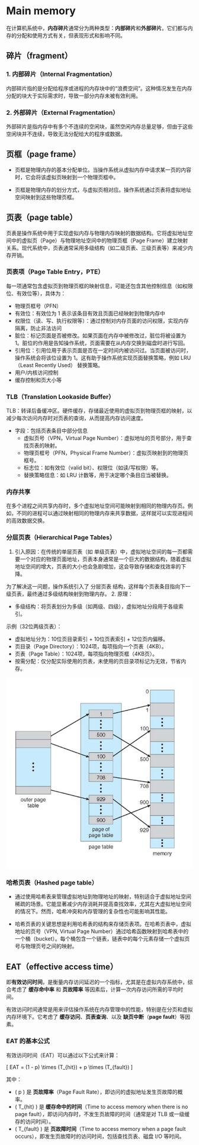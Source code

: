 # Main memory

在计算机系统中，**内存碎片**通常分为两种类型：**内部碎片**和**外部碎片**。它们都与内存的分配和使用方式有关，但表现形式和影响不同。

## 碎片（fragment）

### 1. 内部碎片（Internal Fragmentation）

内部碎片指的是分配给程序或进程的内存块中的“浪费空间”。这种情况发生在内存分配的块大于实际需求时，导致一部分内存未被有效利用。

### 2. 外部碎片（External Fragmentation）
外部碎片是指内存中有多个不连续的空闲块，虽然空闲内存总量足够，但由于这些空闲块并不连续，导致无法分配给大的程序或数据。



## 页框（page frame）

- 页框是物理内存的基本分配单位。当操作系统从虚拟内存中请求某一页的内容时，它会将该虚拟页映射到一个物理页框中。

- 页框是物理内存的划分方式，与虚拟页相对应。操作系统通过页表将虚拟地址空间映射到这些物理页框。


## 页表（page table）

页表是操作系统中用于实现虚拟内存与物理内存映射的数据结构。它将虚拟地址空间中的虚拟页（Page）与物理地址空间中的物理页框（Page Frame）建立映射关系。现代系统中，页表通常采用多级结构（如二级页表、三级页表等）来减少内存开销。

### 页表项（Page Table Entry，PTE）

每一项通常包含虚拟页到物理页框的映射信息，可能还包含其他控制信息（如权限位、有效位等），具体为：
- 物理页框号（PFN）
- 有效位：有效位为 1 表示该条目有效且页面已经映射到物理内存中
- 权限位（读、写、执行权限等）：通过控制对内存页面的访问权限，实现内存隔离，防止非法访问
- 脏位：标记页面是否被修改。如果页面在内存中被修改过，脏位将被设置为 1。脏位的作用是告知操作系统，页面需要在从内存交换到磁盘时进行写回。
- 引用位：引用位用于表示页面是否在一定时间内被访问过。当页面被访问时，操作系统会将该位设置为 1。这有助于操作系统实现页面替换策略，例如 LRU（Least Recently Used） 替换策略。
- 用户/内核访问控制
- 缓存控制和页大小等




### TLB（Translation Lookaside Buffer）

TLB：转译后备缓冲区。硬件缓存，存储最近使用的虚拟页到物理页框的映射，以减少每次访问内存时对页表的查询，从而提高内存访问速度。

- 字段：包括页表条目中部分信息
  - 虚拟页号（VPN，Virtual Page Number）：虚拟地址的页号部分，用于查找页表的映射。
  - 物理页框号（PFN，Physical Frame Number）：虚拟页映射到的物理页框号。
  - 标志位：如有效位（valid bit）、权限位（如读/写权限）等。
  - 替换策略信息：如 LRU 计数等，用于决定哪个条目应当被替换。


### 内存共享

在多个进程之间共享内存时，多个虚拟地址空间可能映射到相同的物理内存页。例如，不同的进程可以通过映射相同的物理内存来共享数据，这样就可以实现进程间的高效数据交换。


### 分层页表（Hierarchical Page Tables）

1. 引入原因：在传统的单层页表（如 单级页表）中，虚拟地址空间的每一页都需要一个对应的物理页面地址，页表本身通常是一个巨大的数据结构，随着虚拟地址空间的增大，页表的大小也会急剧增加，这会导致存储和查找效率的下降。

为了解决这一问题，操作系统引入了 分层页表 结构，这样每个页表条目指向下一级页表，最终通过多级结构映射到物理内存。
2. 原理：

- 多级结构：将页表划分为多级（如两级、四级），虚拟地址分段用于各级索引。

示例（32位两级页表）：
- 虚拟地址分为：10位页目录索引 + 10位页表索引 + 12位页内偏移。
- 页目录（Page Directory）：1024项，每项指向一个页表（4KB）。
- 页表（Page Table）：1024项，每项指向物理页框（4KB页）。
- 按需分配：仅分配实际使用的页表，未使用的页目录项标记为无效，节省内存。

<img src="\img\study\cs\sys3\2-level-page.png">

### 哈希页表（Hashed page table）

- 通过使用哈希表来管理虚拟地址到物理地址的映射，特别适合于虚拟地址空间稀疏的场景。它能显著减少内存消耗并提高查找效率，尤其在大虚拟地址空间的情况下。然而，哈希冲突和内存管理的复杂性也可能影响其性能。

- 哈希页表的关键思想是利用哈希表的结构来存储页表项。在哈希页表中，虚拟地址的页号（VPN, Virtual Page Number）通过哈希函数映射到哈希表中的一个桶（bucket）。每个桶包含一个链表，链表中的每个元素存储一个虚拟页号与物理页号之间的映射。



## EAT（effective access time）


即**有效访问时间**，是衡量内存访问延迟的一个指标，尤其是在虚拟内存系统中，综合考虑了 **缓存命中率** 和 **页故障率** 等因素后，计算一次内存访问所需的平均时间。

有效访问时间通常是用来评估操作系统在内存管理中的性能，特别是在分页和虚拟内存环境下。它考虑了 **缓存访问**、**页表查询**、以及 **缺页中断**（**page fault**）等因素。

### EAT 的基本公式

有效访问时间（EAT）可以通过以下公式来计算：

\[
EAT = (1 - p) \times (T_{hit}) + p \times (T_{fault})
\]

其中：
- \( p \) 是 **页故障率**（Page Fault Rate），即访问的虚拟地址发生页故障的概率。
- \( T_{hit} \) 是 **缓存命中的时间**（Time to access memory when there is no page fault），即访问内存时，不发生页故障的时间（通常是对 TLB 或一级缓存的访问时间）。
- \( T_{fault} \) 是 **页故障时间**（Time to access memory when a page fault occurs），即发生页故障时的访问时间，包括查找页表、磁盘 I/O 等时间。

